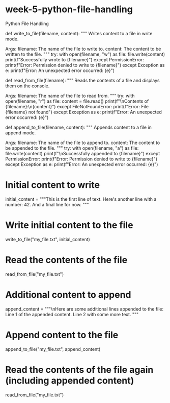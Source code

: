 # week-5-python-file-handling
Python File Handling

def write_to_file(filename, content):
  """
  Writes content to a file in write mode.

  Args:
    filename: The name of the file to write to.
    content: The content to be written to the file.
  """
  try:
    with open(filename, "w") as file:
      file.write(content)
      print(f"Successfully wrote to {filename}")
  except PermissionError:
    print(f"Error: Permission denied to write to {filename}")
  except Exception as e:
    print(f"Error: An unexpected error occurred: {e}")

def read_from_file(filename):
  """
  Reads the contents of a file and displays them on the console.

  Args:
    filename: The name of the file to read from.
  """
  try:
    with open(filename, "r") as file:
      content = file.read()
      print(f"\nContents of {filename}:\n{content}")
  except FileNotFoundError:
    print(f"Error: File {filename} not found")
  except Exception as e:
    print(f"Error: An unexpected error occurred: {e}")

def append_to_file(filename, content):
  """
  Appends content to a file in append mode.

  Args:
    filename: The name of the file to append to.
    content: The content to be appended to the file.
  """
  try:
    with open(filename, "a") as file:
      file.write(content)
      print(f"\nSuccessfully appended to {filename}")
  except PermissionError:
    print(f"Error: Permission denied to write to {filename}")
  except Exception as e:
    print(f"Error: An unexpected error occurred: {e}")

# Initial content to write
initial_content = """This is the first line of text.
Here's another line with a number: 42.
And a final line for now.
"""

# Write initial content to the file
write_to_file("my_file.txt", initial_content)

# Read the contents of the file
read_from_file("my_file.txt")

# Additional content to append
append_content = """\nHere are some additional lines appended to the file:
Line 1 of the appended content.
Line 2 with some more text.
"""

# Append content to the file
append_to_file("my_file.txt", append_content)

# Read the contents of the file again (including appended content)
read_from_file("my_file.txt")
